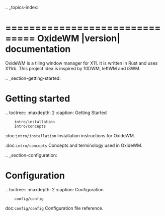 .. _topics-index:

===============================
OxideWM |version| documentation
===============================

OxideWM is a tiling window manager for X11. It is written in Rust and uses X11rb.
This project idea is inspired by 10DWM, leftWM and i3WM.

.. _section-getting-started:

Getting started
===============

.. toctree::
   :maxdepth: 2
   :caption: Getting Started

        intro/installation
        intro/concepts

:doc:`intro/installation`
        Installation instructions for OxideWM.

:doc:`intro/concepts`
        Concepts and terminology used in OxideWM.

.. _section-configuration:

Configuration
=============

.. toctree::
   :maxdepth: 2
   :caption: Configuration

        config/config

doc:`config/config`
        Configuration file reference.
